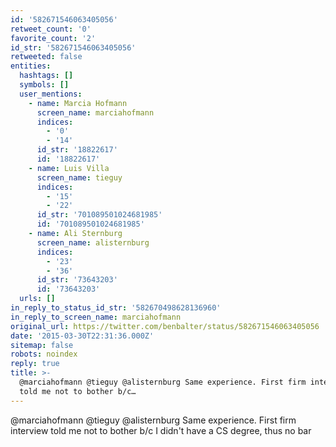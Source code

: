 ```yaml
---
id: '582671546063405056'
retweet_count: '0'
favorite_count: '2'
id_str: '582671546063405056'
retweeted: false
entities:
  hashtags: []
  symbols: []
  user_mentions:
    - name: Marcia Hofmann
      screen_name: marciahofmann
      indices:
        - '0'
        - '14'
      id_str: '18822617'
      id: '18822617'
    - name: Luis Villa
      screen_name: tieguy
      indices:
        - '15'
        - '22'
      id_str: '701089501024681985'
      id: '701089501024681985'
    - name: Ali Sternburg
      screen_name: alisternburg
      indices:
        - '23'
        - '36'
      id_str: '73643203'
      id: '73643203'
  urls: []
in_reply_to_status_id_str: '582670498628136960'
in_reply_to_screen_name: marciahofmann
original_url: https://twitter.com/benbalter/status/582671546063405056
date: '2015-03-30T22:31:36.000Z'
sitemap: false
robots: noindex
reply: true
title: >-
  @marciahofmann @tieguy @alisternburg Same experience. First firm interview
  told me not to bother b/c…
---
```


@marciahofmann @tieguy @alisternburg Same experience. First firm interview told me not to bother b/c I didn't have a CS degree, thus no bar